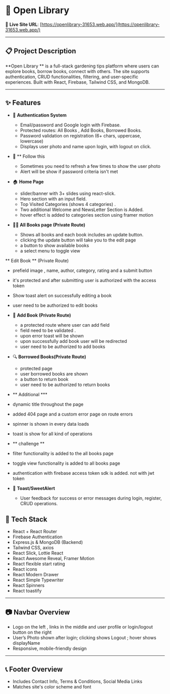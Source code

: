# 🌿 Open Library

🔗 **Live Site URL**: [https://openlibrary-31653.web.app/](https://openlibrary-31653.web.app/)

---

## 📋 Project Description

**Open Library ** is a full-stack gardening tips platform where users can explore books, borrow books, connect with others. The site supports authentication, CRUD functionalities, filtering, and user-specific experiences. Built with React, Firebase, Tailwind CSS, and MongoDB.

---

## ✨ Features

- 🔐 **Authentication System**

  - Email/password and Google login with Firebase.
  - Protected routes: All Books , Add Books, Borrowed Books.
  - Password validation on registration (6+ chars, uppercase, lowercase)
  - Displays user photo and name upon login, with logout on click.

- 🔐 \*\* Follow this

  - Sometimes you need to refresh a few times to show the user photo
  - Alert will be show if password criteria isn't met

- 🏠 **Home Page**

  - slider/banner with 3+ slides using react-slick.
  - Hero section with an input field.
  - Top Visited Categories (shows 4 categories) .
  - Two additional Welcome and NewsLetter Section is Added.
  - hover effect is added to categories section using framer motion

- 🧑‍🌾 **All Books page (Private Route)**

  - Shows all books and each book includes an update button.
  - clicking the update button will take you to the edit page
  - a button to show available books
  - a select menu to toggle view

** Edit Book ** (Private Route)

- prefield image , name, author, category, rating and a submit button
- it's protected and after submitting user is authorized with the access token
- Show toast alert on successfully editing a book
- user need to be authorized to edit books

- 📁 **Add Book (Private Route)**

  - a protected route where user can add field
  - field need to be validated .
  - upon error toast will be shown
  - upon successfully add book user will be redirected
  - user need to be authorized to add books

- 🔍 **Borrowed Books(Private Route)**

  - protected page
  - user borrowed books are shown
  - a button to return book
  - user need to be authorized to return books

- ** Additional \***
- dynamic title throughout the page
- added 404 page and a custom error page on route errors
- spinner is shown in every data loads
- toast is show for all kind of operations

- ** challenge **
- filter functionality is added to the all books page
- toggle view functionality is added to all books page
- authentication with firebase access token sdk is added. not with jwt token

- 💬 **Toast/SweetAlert**

  - User feedback for success or error messages during login, register, CRUD operations.

## 🔧 Tech Stack

- React + React Router
- Firebase Authentication
- Express.js & MongoDB (Backend)
- Tailwind CSS, axios
- React Slick, Lottie React
- React Awesome Reveal, Framer Motion
- React flexible start rating
- React icons
- React Modern Drawer
- React Simple Typewriter
- React Spinners
- React toastify

---

## 📷 Navbar Overview

- Logo on the left , links in the middle and user profile or login/logout button on the right
- User’s Photo shown after login; clicking shows Logout ; hover shows displayName
- Responsive, mobile-friendly design

---

## 📞 Footer Overview

- Includes Contact Info, Terms & Conditions, Social Media Links
- Matches site's color scheme and font

